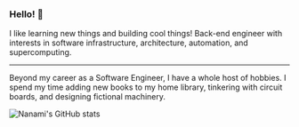 
### Hello! 👋

I like learning new things and building cool things! Back-end engineer with interests in software infrastructure, architecture, automation, and supercomputing.

------------------

Beyond my career as a Software Engineer, I have a whole host of hobbies. I spend my time adding new books to my home library, tinkering with circuit boards, and designing fictional machinery. 


![Nanami's GitHub stats](https://github-readme-stats.vercel.app/api?username=nakimoto&theme=algolia_repocard&show_icons=true)
